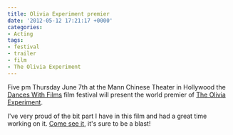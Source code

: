 ```yaml
---
title: Olivia Experiment premier
date: '2012-05-12 17:21:17 +0000'
categories:
- Acting
tags:
- festival
- trailer
- film
- The Olivia Experiment
---
```


Five pm Thursday June 7th at the Mann Chinese Theater in Hollywood the [Dances
With Films](http://www.danceswithfilms.com/) film festival will present the
world premier of [The Olivia Experiment](http://www.theoliviaexperiment.com/).

I've very proud of the bit part I have in this film and had a great time working
on it. [Come see
it](http://www.danceswithfilms.com/slate_theoliviaexperiment.html), it's sure to
be a blast!
